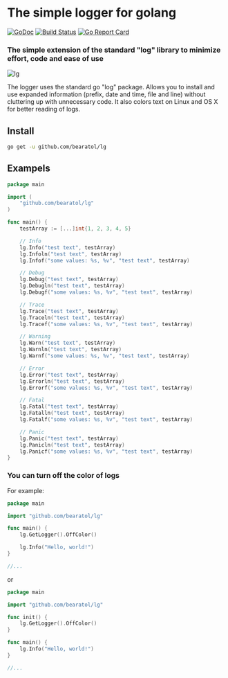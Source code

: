 # The simple logger for golang  

[![GoDoc][doc-img]][doc] [![Build Status][ci-img]][ci] [![Go Report Card][report-img]][report]

### The simple extension of the standard "log" library to minimize effort, code and ease of use

![lg][example-img]

The logger uses the standard go "log" package. Allows you to install and use expanded information (prefix, date and time, file and line) without cluttering up with unnecessary code. It also colors text on Linux and OS X for better reading of logs.  

## Install

```bash
go get -u github.com/bearatol/lg
```

## Exampels

```go
package main

import (
	"github.com/bearatol/lg"
)

func main() {
	testArray := [...]int{1, 2, 3, 4, 5}

	// Info
	lg.Info("test text", testArray)
	lg.Infoln("test text", testArray)
	lg.Infof("some values: %s, %v", "test text", testArray)

	// Debug
	lg.Debug("test text", testArray)
	lg.Debugln("test text", testArray)
	lg.Debugf("some values: %s, %v", "test text", testArray)

	// Trace
	lg.Trace("test text", testArray)
	lg.Traceln("test text", testArray)
	lg.Tracef("some values: %s, %v", "test text", testArray)

	// Warning
	lg.Warn("test text", testArray)
	lg.Warnln("test text", testArray)
	lg.Warnf("some values: %s, %v", "test text", testArray)

	// Error
	lg.Error("test text", testArray)
	lg.Errorln("test text", testArray)
	lg.Errorf("some values: %s, %v", "test text", testArray)

	// Fatal
	lg.Fatal("test text", testArray)
	lg.Fatalln("test text", testArray)
	lg.Fatalf("some values: %s, %v", "test text", testArray)

	// Panic
	lg.Panic("test text", testArray)
	lg.Panicln("test text", testArray)
	lg.Panicf("some values: %s, %v", "test text", testArray)
}
```

### You can turn off the color of logs

For example:  

```go
package main

import "github.com/bearatol/lg"

func main() {
    lg.GetLogger().OffColor()

    lg.Info("Hello, world!")
}

//...
```

or

```go
package main

import "github.com/bearatol/lg"

func init() {
    lg.GetLogger().OffColor()
}

func main() {
    lg.Info("Hello, world!")
}

//...
```

[doc-img]: https://pkg.go.dev/badge/github.com/bearatol/lg
[doc]: https://pkg.go.dev/github.com/bearatol/lg
[ci-img]: https://github.com/bearatol/lg/actions/workflows/lg.yml/badge.svg
[ci]: https://github.com/bearatol/lg/actions/workflows/lg.yml
[report-img]: https://goreportcard.com/badge/github.com/bearatol/lg
[report]: https://goreportcard.com/report/github.com/bearatol/lg
[example-img]: https://user-images.githubusercontent.com/54537638/215755109-8b1b1a3a-4b54-4796-a868-c9b6613f72c9.png

